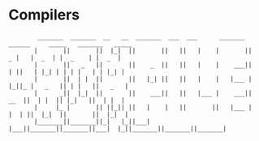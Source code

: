 # Compilers


            _______  _______  __   __  _______  ___  ___      _______  ______     _____   _______   _____  
           |       ||       ||  |_|  ||       ||   ||   |    |       ||    _ |   |  _  | |  _    | |  _  | 
           |       ||   _   ||       ||    _  ||   ||   |    |    ___||   | ||   | |_| | | | |   | | |_| | 
           |       ||  | |  ||       ||   |_| ||   ||   |    |   |___ |   |_||_ |   _   || | |   ||   _   |
           |      _||  |_|  ||       ||    ___||   ||   |___ |    ___||    __  ||  | |  || |_|   ||  | |  |
           |     |_ |       || ||_|| ||   |    |   ||       ||   |___ |   |  | ||  |_|  ||       ||  |_|  |
           |_______||_______||_|   |_||___|    |___||_______||_______||___|  |_||_______||_______||_______|
                                                                                                

